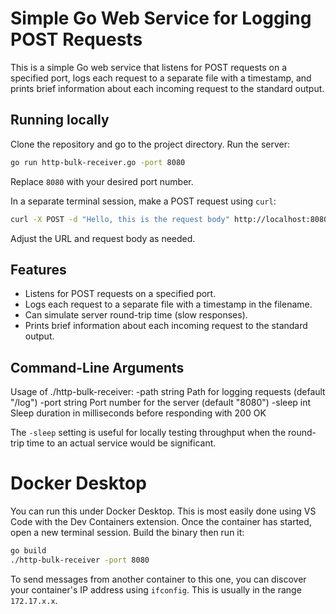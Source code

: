 # Simple Go Web Service for Logging POST Requests

This is a simple Go web service that listens for POST requests on a specified port, logs each request to a separate file with a timestamp, and prints brief information about each incoming request to the standard output.

## Running locally

Clone the repository and go to the project directory. Run the server:

```bash
go run http-bulk-receiver.go -port 8080
```

Replace `8080` with your desired port number.

In a separate terminal session, make a POST request using `curl`:

```bash
curl -X POST -d "Hello, this is the request body" http://localhost:8080/log
```

Adjust the URL and request body as needed.

## Features

- Listens for POST requests on a specified port.
- Logs each request to a separate file with a timestamp in the filename.
- Can simulate server round-trip time (slow responses).
- Prints brief information about each incoming request to the standard output.

## Command-Line Arguments

Usage of ./http-bulk-receiver:
  -path string
        Path for logging requests (default "/log")
  -port string
        Port number for the server (default "8080")
  -sleep int
        Sleep duration in milliseconds before responding with 200 OK

The `-sleep` setting is useful for locally testing throughput when the round-trip time to an actual service would be significant.

# Docker Desktop

You can run this under Docker Desktop. This is most easily done using VS Code with the Dev Containers extension.
Once the container has started, open a new terminal session. Build the binary then run it:

```bash
go build
./http-bulk-receiver -port 8080
```

To send messages from another container to this one, you can discover your container's IP address using `ifconfig`. This is usually in the range `172.17.x.x`.